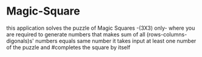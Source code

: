 # Magic-Square

this application solves the puzzle of Magic Squares -(3X3) only-
where you are required to generate numbers that makes sum of all (rows-columns-digonals)s' numbers equals same number
it takes input at least one number of the puzzle and #completes the square by itself
